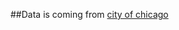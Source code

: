 ##Data is coming from [city of chicago](https://data.cityofchicago.org/api/views/ygr5-vcbg/rows.json?accessType=DOWNLOAD)


